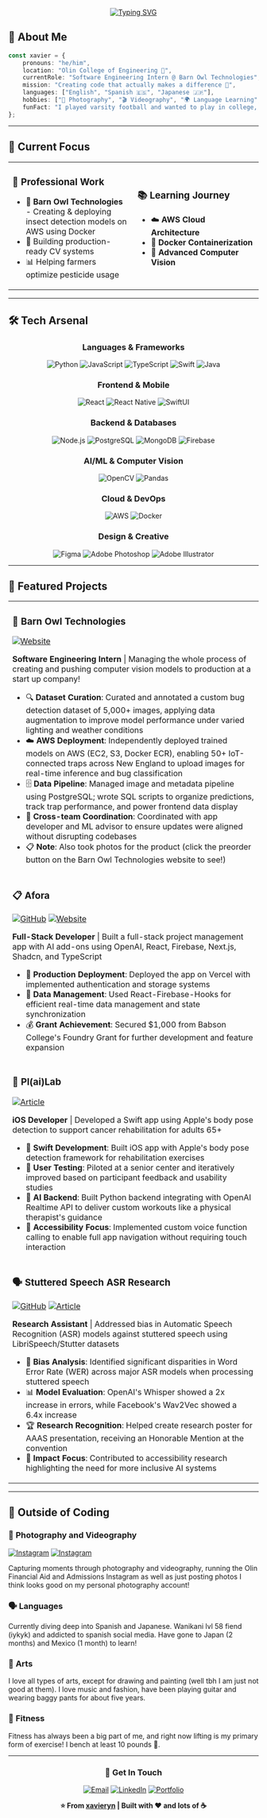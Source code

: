 <div align="center">
  
[![Typing SVG](https://readme-typing-svg.herokuapp.com?font=Fira+Code&size=32&duration=3000&pause=1000&color=36BCF7FF&center=true&vCenter=true&width=800&height=80&lines=Hi%2C+I'm+Xavier+Nishikawa;Hola%2C+me+llamo+Xavier+Nishikawa;%E3%83%A4%E3%83%9E%E3%83%88%E8%A5%BF%E5%B7%9D%E3%81%A7%E3%81%99;Passionate+Computer+Science+Student)](https://git.io/typing-svg)

</div>

## 🚀 About Me

```typescript
const xavier = {
    pronouns: "he/him",
    location: "Olin College of Engineering 🏫",
    currentRole: "Software Engineering Intern @ Barn Owl Technologies",
    mission: "Creating code that actually makes a difference 🌾",
    languages: ["English", "Spanish 🇪🇸", "Japanese 🇯🇵"],
    hobbies: ["📸 Photography", "🎬 Videography", "🌍 Language Learning", "🏋️ Lifting"],
    funFact: "I played varsity football and wanted to play in college, until I got injured... Now I code instead. "
};
```

---

## 🎯 Current Focus

<table>
<tr>
<td width="50%">

### 🔬 **Professional Work**
- 🦉 **Barn Owl Technologies** - Creating & deploying insect detection models on AWS using Docker
- 🚀 Building production-ready CV systems
- 📊 Helping farmers optimize pesticide usage

</td>
<td width="50%">

### 📚 **Learning Journey**
- ☁️ **AWS Cloud Architecture**
- 🐳 **Docker Containerization** 
- 🤖 **Advanced Computer Vision**

</td>
</tr>
</table>

---

## 🛠️ Tech Arsenal

<div align="center">

### Languages & Frameworks
![Python](https://img.shields.io/badge/Python-3776AB?style=for-the-badge&logo=python&logoColor=white)
![JavaScript](https://img.shields.io/badge/JavaScript-F7DF1E?style=for-the-badge&logo=javascript&logoColor=black)
![TypeScript](https://img.shields.io/badge/TypeScript-007ACC?style=for-the-badge&logo=typescript&logoColor=white)
![Swift](https://img.shields.io/badge/Swift-FA7343?style=for-the-badge&logo=swift&logoColor=white)
![Java](https://img.shields.io/badge/Java-ED8B00?style=for-the-badge&logo=java&logoColor=white)

### Frontend & Mobile
![React](https://img.shields.io/badge/React-20232A?style=for-the-badge&logo=react&logoColor=61DAFB)
![React Native](https://img.shields.io/badge/React_Native-20232A?style=for-the-badge&logo=react&logoColor=61DAFB)
![SwiftUI](https://img.shields.io/badge/SwiftUI-FA7343?style=for-the-badge&logo=swift&logoColor=white)

### Backend & Databases
![Node.js](https://img.shields.io/badge/Node.js-43853D?style=for-the-badge&logo=node.js&logoColor=white)
![PostgreSQL](https://img.shields.io/badge/PostgreSQL-316192?style=for-the-badge&logo=postgresql&logoColor=white)
![MongoDB](https://img.shields.io/badge/MongoDB-4EA94B?style=for-the-badge&logo=mongodb&logoColor=white)
![Firebase](https://img.shields.io/badge/Firebase-039BE5?style=for-the-badge&logo=Firebase&logoColor=white)

### AI/ML & Computer Vision
![OpenCV](https://img.shields.io/badge/OpenCV-27338e?style=for-the-badge&logo=OpenCV&logoColor=white)
![Pandas](https://img.shields.io/badge/Pandas-2C2D72?style=for-the-badge&logo=pandas&logoColor=white)

### Cloud & DevOps
![AWS](https://img.shields.io/badge/AWS-232F3E?style=for-the-badge&logo=amazon-aws&logoColor=white)
![Docker](https://img.shields.io/badge/Docker-2496ED?style=for-the-badge&logo=docker&logoColor=white)

### Design & Creative
![Figma](https://img.shields.io/badge/Figma-F24E1E?style=for-the-badge&logo=figma&logoColor=white)
![Adobe Photoshop](https://img.shields.io/badge/Adobe%20Photoshop-31A8FF?style=for-the-badge&logo=Adobe%20Photoshop&logoColor=black)
![Adobe Illustrator](https://img.shields.io/badge/Adobe%20Illustrator-FF9A00?style=for-the-badge&logo=adobe%20illustrator&logoColor=white)

</div>

---

## 🎨 Featured Projects

<table>
<tr>
<td width="100%">

### 🦉 **Barn Owl Technologies**
[![Website](https://img.shields.io/badge/Visit-barnowltechnologies.com-purple?style=flat-square&logo=safari&logoColor=white)](https://www.barnowltechnologies.com/)

**Software Engineering Intern** | Managing the whole process of creating and pushing computer vision models to production at a start up company!
- 🔍 **Dataset Curation**: Curated and annotated a custom bug detection dataset of 5,000+ images, applying data augmentation to improve model performance under varied lighting and weather conditions
- ☁️ **AWS Deployment**: Independently deployed trained models on AWS (EC2, S3, Docker ECR), enabling 50+ IoT-connected traps across New England to upload images for real-time inference and bug classification
- 🗄️ **Data Pipeline**: Managed image and metadata pipeline using PostgreSQL; wrote SQL scripts to organize predictions, track trap performance, and power frontend data display
- 🤝 **Cross-team Coordination**: Coordinated with app developer and ML advisor to ensure updates were aligned without disrupting codebases
- 📋 **Note**: Also took photos for the product (click the preorder button on the Barn Owl Technologies website to see!) 

</td>
</tr>
<tr>
<td width="100%">

### 📋 **Afora**
[![GitHub](https://img.shields.io/badge/GitHub-Afora-black?style=flat-square&logo=github&logoColor=white)](https://github.com/We1chJ/Afora)
[![Website](https://img.shields.io/badge/Visit-afora1.vercel.app-purple?style=flat-square&logo=safari&logoColor=white)](https://afora1.vercel.app/)

**Full-Stack Developer** | Built a full-stack project management app with AI add-ons using OpenAI, React, Firebase, Next.js, Shadcn, and TypeScript
- 🚀 **Production Deployment**: Deployed the app on Vercel with implemented authentication and storage systems
- 🔧 **Data Management**: Used React-Firebase-Hooks for efficient real-time data management and state synchronization
- 💰 **Grant Achievement**: Secured $1,000 from Babson College's Foundry Grant for further development and feature expansion

</td>
</tr>
<tr>
<td width="100%">

### 🏥 **Pl(ai)Lab**
[![Article](https://img.shields.io/badge/Read-Olin_Article-blue?style=flat-square&logo=newspaper&logoColor=white)](https://www.olin.edu/articles/story-oliners-collaborate-local-senior-center-artificial-intelligence-ai-and-augmented)

**iOS Developer** | Developed a Swift app using Apple's body pose detection to support cancer rehabilitation for adults 65+
- 📱 **Swift Development**: Built iOS app with Apple's body pose detection framework for rehabilitation exercises
- 👥 **User Testing**: Piloted at a senior center and iteratively improved based on participant feedback and usability studies
- 🤖 **AI Backend**: Built Python backend integrating with OpenAI Realtime API to deliver custom workouts like a physical therapist's guidance
- 🎤 **Accessibility Focus**: Implemented custom voice function calling to enable full app navigation without requiring touch interaction

</td>
</tr>
<tr>
<td width="100%">

### 🗣️ **Stuttered Speech ASR Research**
[![GitHub](https://img.shields.io/badge/GitHub-Code-black?style=flat-square&logo=github&logoColor=white)](https://github.com/dongim04/stuttered-speech-asr)
[![Article](https://img.shields.io/badge/Read-Olin_Article-blue?style=flat-square&logo=microscope&logoColor=white)](https://www.olin.edu/articles/story-dongim-lee-27-pint-receive-honorable-mention-aaas-presentation) 

**Research Assistant** | Addressed bias in Automatic Speech Recognition (ASR) models against stuttered speech using LibriSpeech/Stutter datasets
- 🔬 **Bias Analysis**: Identified significant disparities in Word Error Rate (WER) across major ASR models when processing stuttered speech
- 📊 **Model Evaluation**: OpenAI's Whisper showed a 2x increase in errors, while Facebook's Wav2Vec showed a 6.4x increase
- 🏆 **Research Recognition**: Helped create research poster for AAAS presentation, receiving an Honorable Mention at the convention
- 🎯 **Impact Focus**: Contributed to accessibility research highlighting the need for more inclusive AI systems

</td>
</tr>
</table>


---
## 🎨 Outside of Coding

### 📸 **Photography and Videography**
[![Instagram](https://img.shields.io/badge/Olin-admissionandfinaid-E4405F?style=flat-square&logo=instagram&logoColor=white)](https://www.instagram.com/olin_admissionandfinaid/)
[![Instagram](https://img.shields.io/badge/Photography-yama.clicks-E4405F?style=flat-square&logo=instagram&logoColor=white)](https://www.instagram.com/yama.clicks/)

Capturing moments through photography and videography, running the Olin Financial Aid and Admissions Instagram as well as just posting photos I think looks good on my personal photography account!

</td>
<td width="25%">

### 🗣️ **Languages**
Currently diving deep into Spanish and Japanese. Wanikani lvl 58 fiend (iykyk) and addicted to spanish social media. Have gone to Japan (2 months) and Mexico (1 month) to learn!

</td>
<td width="25%">

### 🎨 **Arts**
I love all types of arts, except for drawing and painting (well tbh I am just not good at them). I love music and fashion, have been playing guitar and wearing baggy pants for about five years.

</td>
<td width="25%">

### 💪 **Fitness**
Fitness has always been a big part of me, and right now lifting is my primary form of exercise! I bench at least 10 pounds 💪.

</td>
</tr>
</table>

---

<div align="center">

### 💌 **Get In Touch**

[![Email](https://img.shields.io/badge/Email-xavier.nishikawa@gmail.com-red?style=for-the-badge&logo=gmail&logoColor=white)](mailto:xavier.nishikawa@gmail.com)
[![LinkedIn](https://img.shields.io/badge/LinkedIn-Xavier%20Nishikawa-blue?style=for-the-badge&logo=linkedin&logoColor=white)](https://linkedin.com/in/xavier-nishikawa)
[![Portfolio](https://img.shields.io/badge/Portfolio-xavieryn.vercel.app-green?style=for-the-badge&logo=vercel&logoColor=white)](https://xavieryn.vercel.app/)

<div align="center">
  
**⭐ From [xavieryn](https://github.com/xavieryn) | Built with ❤️ and lots of ☕**

</div>


